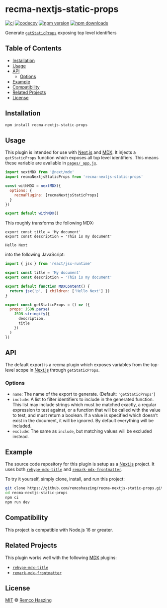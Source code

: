 # recma-nextjs-static-props

[![ci](https://github.com/remcohaszing/recma-nextjs-static-props/actions/workflows/ci.yaml/badge.svg)](https://github.com/remcohaszing/recma-nextjs-static-props/actions/workflows/ci.yaml)
[![codecov](https://codecov.io/gh/remcohaszing/recma-nextjs-static-props/branch/main/graph/badge.svg)](https://codecov.io/gh/remcohaszing/recma-nextjs-static-props)
[![npm version](https://img.shields.io/npm/v/recma-nextjs-static-props)](https://www.npmjs.com/package/recma-nextjs-static-props)
[![npm downloads](https://img.shields.io/npm/dm/recma-nextjs-static-props)](https://www.npmjs.com/package/recma-nextjs-static-props)

Generate [`getStaticProps`](https://nextjs.org/docs/basic-features/data-fetching/get-static-props)
exposing top level identifiers

## Table of Contents

- [Installation](#installation)
- [Usage](#usage)
- [API](#api)
  - [Options](#options)
- [Example](#example)
- [Compatibility](#compatibility)
- [Related Projects](#related-projects)
- [License](#license)

## Installation

```sh
npm install recma-nextjs-static-props
```

## Usage

This plugin is intended for use with [Next.js](https://nextjs.org) and [MDX](https://mdxjs.com). It
injects a `getStaticProps` function which exposes all top level identifiers. This means these
variable are available in [`pages/_app.js`](https://nextjs.org/docs/advanced-features/custom-app).

```js
import nextMDX from '@next/mdx'
import recmaNextjsStaticProps from 'recma-nextjs-static-props'

const withMDX = nextMDX({
  options: {
    recmaPlugins: [recmaNextjsStaticProps]
  }
})

export default withMDX()
```

This roughly transforms the following MDX:

```mdx
export const title = 'My document'
export const description = 'This is my document'

Hello Next
```

into the following JavaScript:

```js
import { jsx } from 'react/jsx-runtime'

export const title = 'My document'
export const description = 'This is my document'

export default function MDXContent() {
  return jsx('p', { children: ['Hello Next'] })
}

export const getStaticProps = () => ({
  props: JSON.parse(
    JSON.stringify({
      description,
      title
    })
  )
})
```

## API

The default export is a recma plugin which exposes variables from the top-level scope in
[Next.js](https://nextjs.org) through `getStaticProps`.

### Options

- `name`: The name of the export to generate. (Default: `'getStaticProps'`)
- `include`: A list to filter identifiers to include in the generated function. This list may
  include strings which must be matched exactly, a regular expression to test against, or a function
  that will be called with the value to test, and must return a boolean. If a value is specified
  which doesn’t exist in the document, it will be ignored. By default everything will be included.
- `exclude`: The same as `include`, but matching values will be excluded instead.

## Example

The source code repository for this plugin is setup as a [Next.js](https://nextjs.org) project. It
uses both [`rehype-mdx-title`](https://github.com/remcohaszing/rehype-mdx-title) and
[`remark-mdx-frontmatter`](https://github.com/remcohaszing/remark-mdx-frontmatter).

To try it yourself, simply clone, install, and run this project:

```sh
git clone https://github.com/remcohaszing/recma-nextjs-static-props.git
cd recma-nextjs-static-props
npm ci
npm run dev
```

## Compatibility

This project is compatible with Node.js 16 or greater.

## Related Projects

This plugin works well with the following [MDX](https://mdxjs.com) plugins:

- [`rehype-mdx-title`](https://github.com/remcohaszing/rehype-mdx-title)
- [`remark-mdx-frontmatter`](https://github.com/remcohaszing/remark-mdx-frontmatter)

## License

[MIT](LICENSE.md) © [Remco Haszing](https://github.com/remcohaszing)
